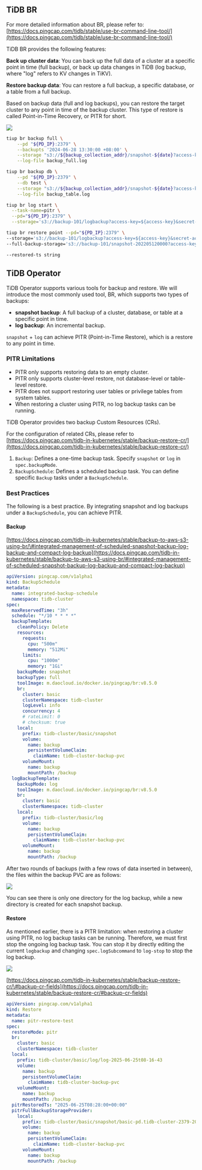 ## TiDB BR

For more detailed information about BR, please refer to: [https://docs.pingcap.com/tidb/stable/use-br-command-line-tool/](https://docs.pingcap.com/tidb/stable/use-br-command-line-tool/)

TiDB BR provides the following features:

**Back up cluster data**: You can back up the full data of a cluster at a specific point in time (full backup), or back up data changes in TiDB (log backup, where "log" refers to KV changes in TiKV).

**Restore backup data**: You can restore a full backup, a specific database, or a table from a full backup.

Based on backup data (full and log backups), you can restore the target cluster to any point in time of the backup cluster. This type of restore is called Point-in-Time Recovery, or PITR for short.

![](./imgs/tidb-1.png)

```bash
tiup br backup full \
    --pd "${PD_IP}:2379" \
    --backupts '2024-06-28 13:30:00 +08:00' \
    --storage "s3://${backup_collection_addr}/snapshot-${date}?access-key=${access-key}&secret-access-key=${secret-access-key}" \
    --log-file backup_full.log
```

```bash
tiup br backup db \
    --pd "${PD_IP}:2379" \
    --db test \
    --storage "s3://${backup_collection_addr}/snapshot-${date}?access-key=${access-key}&secret-access-key=${secret-access-key}" \
    --log-file backup_table.log
```

```bash
tiup br log start \
  --task-name=pitr \
  --pd="${PD_IP}:2379" \
  --storage='s3://backup-101/logbackup?access-key=${access-key}&secret-access-key=${secret-access-key}'
```

```bash
tiup br restore point --pd="${PD_IP}:2379" \
--storage='s3://backup-101/logbackup?access-key=${access-key}&secret-access-key=${secret-access-key}' \
--full-backup-storage='s3://backup-101/snapshot-202205120000?access-key=${access-key}&secret-access-key=${secret-access-key}'
```

`--restored-ts string`

## TiDB Operator

TiDB Operator supports various tools for backup and restore. We will introduce the most commonly used tool, BR, which supports two types of backups:

  - **snapshot backup**: A full backup of a cluster, database, or table at a specific point in time.
  - **log backup**: An incremental backup.

`snapshot` + `log` can achieve PITR (Point-in-Time Restore), which is a restore to any point in time.

### PITR Limitations

  - PITR only supports restoring data to an empty cluster.
  - PITR only supports cluster-level restore, not database-level or table-level restore.
  - PITR does not support restoring user tables or privilege tables from system tables.
  - When restoring a cluster using PITR, no log backup tasks can be running.

TiDB Operator provides two backup Custom Resources (CRs).

For the configuration of related CRs, please refer to [https://docs.pingcap.com/tidb-in-kubernetes/stable/backup-restore-cr/](https://docs.pingcap.com/tidb-in-kubernetes/stable/backup-restore-cr/)

1.  `Backup`: Defines a one-time backup task. Specify `snapshot` or `log` in `spec.backupMode`.
2.  `BackupSchedule`: Defines a scheduled backup task. You can define specific `Backup` tasks under a `BackupSchedule`.

### Best Practices

The following is a best practice. By integrating snapshot and log backups under a `BackupSchedule`, you can achieve PITR.

#### Backup

[https://docs.pingcap.com/tidb-in-kubernetes/stable/backup-to-aws-s3-using-br/\#integrated-management-of-scheduled-snapshot-backup-log-backup-and-compact-log-backup](https://docs.pingcap.com/tidb-in-kubernetes/stable/backup-to-aws-s3-using-br/#integrated-management-of-scheduled-snapshot-backup-log-backup-and-compact-log-backup)

```yaml
apiVersion: pingcap.com/v1alpha1
kind: BackupSchedule
metadata:
  name: integrated-backup-schedule
  namespace: tidb-cluster
spec:
  maxReservedTime: "3h"
  schedule: "*/10 * * * *"
  backupTemplate:
    cleanPolicy: Delete
    resources:
      requests:
        cpu: "500m"
        memory: "512Mi"
      limits:
        cpu: "1000m"
        memory: "1Gi"
    backupMode: snapshot
    backupType: full
    toolImage: m.daocloud.io/docker.io/pingcap/br:v8.5.0
    br:
      cluster: basic
      clusterNamespace: tidb-cluster
      logLevel: info
      concurrency: 4
      # rateLimit: 0
      # checksum: true
    local:
      prefix: tidb-cluster/basic/snapshot
      volume:
        name: backup
        persistentVolumeClaim:
          claimName: tidb-cluster-backup-pvc
      volumeMount:
        name: backup
        mountPath: /backup
  logBackupTemplate:
    backupMode: log
    toolImage: m.daocloud.io/docker.io/pingcap/br:v8.5.0
    br:
      cluster: basic
      clusterNamespace: tidb-cluster
    local:
      prefix: tidb-cluster/basic/log
      volume:
        name: backup
        persistentVolumeClaim:
          claimName: tidb-cluster-backup-pvc
      volumeMount:
        name: backup
        mountPath: /backup
```

After two rounds of backups (with a few rows of data inserted in between), the files within the backup PVC are as follows:

![](./imgs/tidb-2.png)

You can see there is only one directory for the log backup, while a new directory is created for each snapshot backup.

#### Restore

As mentioned earlier, there is a PITR limitation: when restoring a cluster using PITR, no log backup tasks can be running. Therefore, we must first stop the ongoing log backup task. You can stop it by directly editing the current `logbackup` and changing `spec.logSubcommand` to `log-stop` to stop the log backup.

![](./imgs/tidb-3.png)

[https://docs.pingcap.com/tidb-in-kubernetes/stable/backup-restore-cr/\#backup-cr-fields](https://docs.pingcap.com/tidb-in-kubernetes/stable/backup-restore-cr/#backup-cr-fields)

```yaml
apiVersion: pingcap.com/v1alpha1
kind: Restore
metadata:
  name: pitr-restore-test
spec:
  restoreMode: pitr
  br:
    cluster: basic
    clusterNamespace: tidb-cluster
  local:
    prefix: tidb-cluster/basic/log/log-2025-06-25t08-16-43
    volume:
      name: backup
      persistentVolumeClaim:
        claimName: tidb-cluster-backup-pvc
    volumeMount:
      name: backup
      mountPath: /backup
  pitrRestoredTs: "2025-06-25T08:28:00+00:00"
  pitrFullBackupStorageProvider:
    local:
      prefix: tidb-cluster/basic/snapshot/basic-pd.tidb-cluster-2379-2025-06-25t08-20-00
      volume:
        name: backup
        persistentVolumeClaim:
          claimName: tidb-cluster-backup-pvc
      volumeMount:
        name: backup
        mountPath: /backup
```
